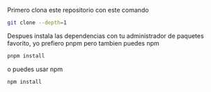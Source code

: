 Primero clona este repositorio con este comando
```bash
git clone --depth=1
```

Despues instala las dependencias con tu administrador de paquetes favorito, yo 
prefiero pnpm pero tambien puedes npm
```bash
pnpm install
```
o puedes usar npm
```bash
npm install
```
